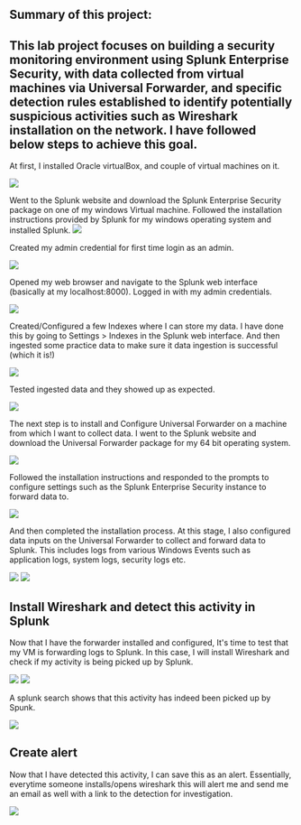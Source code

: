 Summary of this project:
----------------------------------------------------------------------------------------------------------------------
This lab project focuses on building a security monitoring environment using Splunk Enterprise Security, with data collected from virtual machines via Universal Forwarder, and specific detection rules established to identify potentially suspicious activities such as Wireshark installation on the network.
I have followed below steps to achieve this goal. 
----------------------------------------------------------------------------------------------------------------------------------------------------
At first, I installed Oracle virtualBox, and couple of virtual machines on it.

<img src="https://github.com/nahid7474/Photos/blob/main/Oracle%20Virtualbox.png"/> 

Went to the Splunk website and download the Splunk Enterprise Security package on one of my windows Virtual machine.
Followed the installation instructions provided by Splunk for my windows operating system and installed Splunk.
<img src="https://github.com/nahid7474/Photos/blob/main/splunk.png"/>

Created my admin credential for first time login as an admin.

<img src="https://github.com/nahid7474/Photos/blob/main/Splunk2.png"/>

Opened my web browser and navigate to the Splunk web interface (basically at my localhost:8000).
Logged in with my admin credentials.

<img src="https://github.com/nahid7474/Photos/blob/main/Splunk3.png"/>

Created/Configured a few Indexes where I can store my data. I have done this by going to Settings > Indexes in the Splunk web interface.
And then ingested some practice data to make sure it data ingestion is successful (which it is!)

<img src="https://github.com/nahid7474/Photos/blob/main/Splunk11.png"/>

Tested ingested data and they showed up as expected.

<img src="https://github.com/nahid7474/Photos/blob/main/Splunk13.png"/>


The next step is to install and Configure Universal Forwarder on a machine from which I want to collect data.
I went to the Splunk website and download the Universal Forwarder package for my 64 bit operating system.

<img src="https://github.com/nahid7474/Photos/blob/main/Splunk14.png"/>

Followed the installation instructions and responded to the prompts to configure settings such as the Splunk Enterprise Security instance to forward data to.

<img src="https://github.com/nahid7474/Photos/blob/main/Splunk15.png"/>

And then completed the installation process.
At this stage, I also configured data inputs on the Universal Forwarder to collect and forward data to Splunk. 
This includes logs from various Windows Events such as application logs, system logs, security logs etc.

<img src="https://github.com/nahid7474/Photos/blob/main/Splunk16.png"/>
<img src="https://github.com/nahid7474/Photos/blob/main/Splunk15.png"/>

Install Wireshark and detect this activity in Splunk 
---------------------------------------------------------

Now that I have the forwarder installed and configured, It's time  to test that my VM is forwarding logs to Splunk.
In this case,  I will install Wireshark and check if my activity is being picked up by Splunk. 

<img src="https://github.com/nahid7474/Photos/blob/main/wireshark.png"/>
<img src="https://github.com/nahid7474/Photos/blob/main/wiresharkActivity.png"/>

A splunk search shows that this activity has indeed been picked up by Spunk.

<img src="https://github.com/nahid7474/Photos/blob/main/wiresharkDetection.png"/>

Create alert 
----------------------------------------------------------------------
Now that I have detected this activity, I can save this as an alert. 
Essentially, everytime someone installs/opens wireshark this will alert me and send me an email as well with a link to the detection for investigation. 

<img src="https://github.com/nahid7474/Photos/blob/main/DetectionRule.png"/>


   
 
